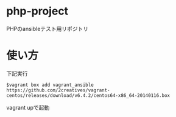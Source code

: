 # php-project
PHPのansibleテスト用リポジトリ

# 使い方
下記実行
```
$vagrant box add vagrant_ansible https://github.com/2creatives/vagrant-centos/releases/download/v6.4.2/centos64-x86_64-20140116.box
```

vagrant upで起動

